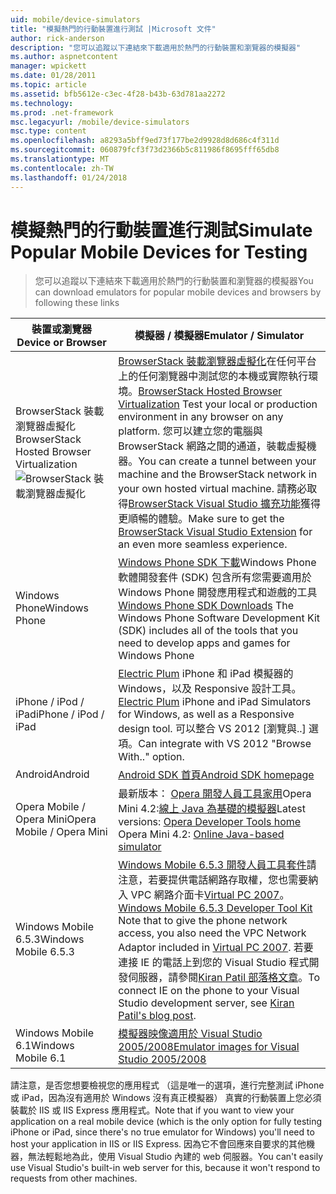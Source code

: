 ```yaml
---
uid: mobile/device-simulators
title: "模擬熱門的行動裝置進行測試 |Microsoft 文件"
author: rick-anderson
description: "您可以追蹤以下連結來下載適用於熱門的行動裝置和瀏覽器的模擬器"
ms.author: aspnetcontent
manager: wpickett
ms.date: 01/28/2011
ms.topic: article
ms.assetid: bfb5612e-c3ec-4f28-b43b-63d781aa2272
ms.technology: 
ms.prod: .net-framework
msc.legacyurl: /mobile/device-simulators
msc.type: content
ms.openlocfilehash: a8293a5bff9ed73f177be2d9928d8d686c4f311d
ms.sourcegitcommit: 060879fcf3f73d2366b5c811986f8695fff65db8
ms.translationtype: MT
ms.contentlocale: zh-TW
ms.lasthandoff: 01/24/2018
---
```

<a name="simulate-popular-mobile-devices-for-testing"></a><span data-ttu-id="69280-103">模擬熱門的行動裝置進行測試</span><span class="sxs-lookup"><span data-stu-id="69280-103">Simulate Popular Mobile Devices for Testing</span></span>
====================
> <span data-ttu-id="69280-104">您可以追蹤以下連結來下載適用於熱門的行動裝置和瀏覽器的模擬器</span><span class="sxs-lookup"><span data-stu-id="69280-104">You can download emulators for popular mobile devices and browsers by following these links</span></span>


| <span data-ttu-id="69280-105">裝置或瀏覽器</span><span class="sxs-lookup"><span data-stu-id="69280-105">Device or Browser</span></span> | <span data-ttu-id="69280-106">模擬器 / 模擬器</span><span class="sxs-lookup"><span data-stu-id="69280-106">Emulator / Simulator</span></span> |
| --- | --- |
| <span data-ttu-id="69280-107">BrowserStack 裝載瀏覽器虛擬化</span><span class="sxs-lookup"><span data-stu-id="69280-107">BrowserStack Hosted Browser Virtualization</span></span> ![BrowserStack 裝載瀏覽器虛擬化](device-simulators/_static/image1.png) | <span data-ttu-id="69280-109">[BrowserStack 裝載瀏覽器虛擬化](http://browserstack.com)在任何平台上的任何瀏覽器中測試您的本機或實際執行環境。</span><span class="sxs-lookup"><span data-stu-id="69280-109">[BrowserStack Hosted Browser Virtualization](http://browserstack.com) Test your local or production environment in any browser on any platform.</span></span> <span data-ttu-id="69280-110">您可以建立您的電腦與 BrowserStack 網路之間的通道，裝載虛擬機器。</span><span class="sxs-lookup"><span data-stu-id="69280-110">You can create a tunnel between your machine and the BrowserStack network in your own hosted virtual machine.</span></span> <span data-ttu-id="69280-111">請務必取得[BrowserStack Visual Studio 擴充功能](https://visualstudiogallery.msdn.microsoft.com/2dfa32b1-3c47-439d-b1c5-9e28be18b81c)獲得更順暢的體驗。</span><span class="sxs-lookup"><span data-stu-id="69280-111">Make sure to get the [BrowserStack Visual Studio Extension](https://visualstudiogallery.msdn.microsoft.com/2dfa32b1-3c47-439d-b1c5-9e28be18b81c) for an even more seamless experience.</span></span> |
| <span data-ttu-id="69280-112">Windows Phone</span><span class="sxs-lookup"><span data-stu-id="69280-112">Windows Phone</span></span> | <span data-ttu-id="69280-113">[Windows Phone SDK 下載](https://dev.windowsphone.com/downloadsdk)Windows Phone 軟體開發套件 (SDK) 包含所有您需要適用於 Windows Phone 開發應用程式和遊戲的工具</span><span class="sxs-lookup"><span data-stu-id="69280-113">[Windows Phone SDK Downloads](https://dev.windowsphone.com/downloadsdk) The Windows Phone Software Development Kit (SDK) includes all of the tools that you need to develop apps and games for Windows Phone</span></span> |
| <span data-ttu-id="69280-114">iPhone / iPod / iPad</span><span class="sxs-lookup"><span data-stu-id="69280-114">iPhone / iPod / iPad</span></span> | <span data-ttu-id="69280-115">[Electric Plum](http://www.electricplum.com/studio.aspx) iPhone 和 iPad 模擬器的 Windows，以及 Responsive 設計工具。</span><span class="sxs-lookup"><span data-stu-id="69280-115">[Electric Plum](http://www.electricplum.com/studio.aspx) iPhone and iPad Simulators for Windows, as well as a Responsive design tool.</span></span> <span data-ttu-id="69280-116">可以整合 VS 2012 [瀏覽與..] 選項。</span><span class="sxs-lookup"><span data-stu-id="69280-116">Can integrate with VS 2012 "Browse With.." option.</span></span> |
| <span data-ttu-id="69280-117">Android</span><span class="sxs-lookup"><span data-stu-id="69280-117">Android</span></span> | [<span data-ttu-id="69280-118">Android SDK 首頁</span><span class="sxs-lookup"><span data-stu-id="69280-118">Android SDK homepage</span></span>](https://developer.android.com/sdk) |
| <span data-ttu-id="69280-119">Opera Mobile / Opera Mini</span><span class="sxs-lookup"><span data-stu-id="69280-119">Opera Mobile / Opera Mini</span></span> | <span data-ttu-id="69280-120">最新版本： [Opera 開發人員工具家用](http://www.opera.com/developer/tools/)Opera Mini 4.2:[線上 Java 為基礎的模擬器](http://www.opera.com/mobile/demo/?ver=4)</span><span class="sxs-lookup"><span data-stu-id="69280-120">Latest versions: [Opera Developer Tools home](http://www.opera.com/developer/tools/) Opera Mini 4.2: [Online Java-based simulator](http://www.opera.com/mobile/demo/?ver=4)</span></span> |
| <span data-ttu-id="69280-121">Windows Mobile 6.5.3</span><span class="sxs-lookup"><span data-stu-id="69280-121">Windows Mobile 6.5.3</span></span> | <span data-ttu-id="69280-122">[Windows Mobile 6.5.3 開發人員工具套件](https://www.microsoft.com/downloads/en/details.aspx?FamilyID=c0213f68-2e01-4e5c-a8b2-35e081dcf1ca&amp;displaylang=en)請注意，若要提供電話網路存取權，您也需要納入 VPC 網路介面卡[Virtual PC 2007](https://www.microsoft.com/downloads/en/details.aspx?FamilyID=04d26402-3199-48a3-afa2-2dc0b40a73b6&amp;DisplayLang=en)。</span><span class="sxs-lookup"><span data-stu-id="69280-122">[Windows Mobile 6.5.3 Developer Tool Kit](https://www.microsoft.com/downloads/en/details.aspx?FamilyID=c0213f68-2e01-4e5c-a8b2-35e081dcf1ca&amp;displaylang=en) Note that to give the phone network access, you also need the VPC Network Adaptor included in [Virtual PC 2007](https://www.microsoft.com/downloads/en/details.aspx?FamilyID=04d26402-3199-48a3-afa2-2dc0b40a73b6&amp;DisplayLang=en).</span></span> <span data-ttu-id="69280-123">若要連接 IE 的電話上到您的 Visual Studio 程式開發伺服器，請參閱[Kiran Patil 部落格文章](http://kiranpatils.wordpress.com/2009/11/19/access-internetlocal-website-from-your-windows-mobile-device-emulators/)。</span><span class="sxs-lookup"><span data-stu-id="69280-123">To connect IE on the phone to your Visual Studio development server, see [Kiran Patil's blog post](http://kiranpatils.wordpress.com/2009/11/19/access-internetlocal-website-from-your-windows-mobile-device-emulators/).</span></span> |
| <span data-ttu-id="69280-124">Windows Mobile 6.1</span><span class="sxs-lookup"><span data-stu-id="69280-124">Windows Mobile 6.1</span></span> | [<span data-ttu-id="69280-125">模擬器映像適用於 Visual Studio 2005/2008</span><span class="sxs-lookup"><span data-stu-id="69280-125">Emulator images for Visual Studio 2005/2008</span></span>](https://www.microsoft.com/downloads/en/details.aspx?FamilyID=3d6f581e-c093-4b15-ab0c-a2ce5bffdb47) |

<span data-ttu-id="69280-126">請注意，是否您想要檢視您的應用程式 （這是唯一的選項，進行完整測試 iPhone 或 iPad，因為沒有適用於 Windows 沒有真正模擬器） 真實的行動裝置上您必須裝載於 IIS 或 IIS Express 應用程式。</span><span class="sxs-lookup"><span data-stu-id="69280-126">Note that if you want to view your application on a real mobile device (which is the only option for fully testing iPhone or iPad, since there's no true emulator for Windows) you'll need to host your application in IIS or IIS Express.</span></span> <span data-ttu-id="69280-127">因為它不會回應來自要求的其他機器，無法輕鬆地為此，使用 Visual Studio 內建的 web 伺服器。</span><span class="sxs-lookup"><span data-stu-id="69280-127">You can't easily use Visual Studio's built-in web server for this, because it won't respond to requests from other machines.</span></span>
